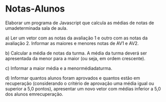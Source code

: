 # Notas-Alunos

 Elaborar um programa de Javascript que calcula as médias de  notas de umadeterminada sala de aula.

a) Ler um vetor com as notas da avaliação 1 e outro com as notas da  avaliação 2. Informar as maiores e menores notas de AV1 e AV2.

b) Calcular a média de notas da turma. A média da turma deverá ser apresentada da menor para a maior (ou seja, em ordem crescente).

c) Informar a maior média e a menormédiadaturma.

d) Informar quantos alunos foram aprovados e quantos estão em  recuperação (considerando o critério de aprovação uma média igual ou  superior a 5,0 pontos), apresentar um novo vetor com médias inferior a 5,0  dos alunos emrecuperação. 
